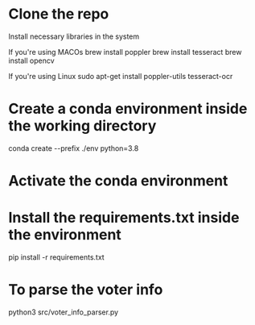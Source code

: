 # Clone the repo 

Install necessary libraries in the system 

If you're using MACOs
    brew install poppler
    brew install tesseract
    brew install opencv

If you're using Linux
    sudo apt-get install poppler-utils tesseract-ocr


# Create a conda environment inside the working directory
 conda create --prefix ./env  python=3.8
# Activate the conda environment

# Install the requirements.txt inside the environment
pip install -r requirements.txt


# To parse the voter info 
python3 src/voter_info_parser.py

